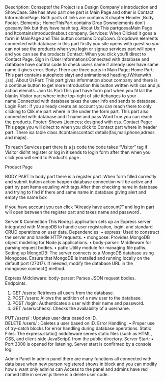 Description: 
Conseptof the Project is a Design Company's introduction and ShowCase. 
Site has atwo part one part is Main Page and other is Contact InformationPage. 
Both parts of links are contains 3 chapter Header ,Body, Footer. 
Elements ; 
Home:ThisPart contains Drop Downelements don't goesany link but they have hash tag. 
About Us:This partgoesaMain Page and Itcontainsintroductinabout company. 
Services: When Clicked it goes a form in MainPage and This button contains DropDown. 
Dropdown elements connected with database in this part firstly you site opens with guest so you can not see the products when you login or signup services part will open and you can see the products 
Contact: When you click you'll direct to Contact Page. 
Sign in (User Information):Connected with database and database have control code to check users name if already user have same name it gives error. 
Body: 
There are three parts in Main Page; 
Home Part: This part contains autophoto slayt and animationed heading.(Writenwith .jss). 
About UsPart: This part gives information about company and there is a continue button to get more introduction this button written with css and js action elemnts. 
Join Us Part:This part have form part when you fil lall the blanks Visitor part where inthe top-right of site itchanges to your name.Connected with database takes the user info end sends to database. 
Login Part : If you already create an account you can reach there to only clicking to Clik me part where in the under the form part. This part also connected with database and if name and pass Word true you can reach the products. 
Footer: 
Shows Licences; designed with css. 
Contact Page: 
This page you will direct to when you click to Contact part where in header part. 
 	There isa table class.Itcontainscontact details(fax,mail,phone,adress and maps). 
 
To reach Services part there is a js code the code takes “Visitor” tag if Visitor did’nt register or log in it sends to login form after then when you click you will send to Product’s page . 
 
Product Page 
 
  
 
 
 
 
 
BODY PART 
In body part there is a register part .When form filled correctly and submit button action happen database connection will be active and part by part items equaling with tags.After then checking name in database and trying to find if there and same name in database giving alert and empty the name box  
 
 if you have account you can click “Already have account?” and log in part will open between the register part and takes name and password . 
 
 
 
 
 
Server & Connection 
This Node.js application sets up an Express server integrated with MongoDB to handle user registration, login, and standard CRUD operations on user data. 
Dependencies: 
•	express: Used to construct the server and handle HTTP requests. 
•	mongoose: Provides MongoDB object modeling for Node.js applications. 
•	body-parser: Middleware for parsing request bodies. 
•	path: Utility module for managing file paths. 
Setting up MongoDB: 
The server connects to a MongoDB database using Mongoose. Ensure that MongoDB is installed and running locally on the default port (27017). If needed, modify the database URL in the mongoose.connect() method. 
 
Express Middleware: 
body-parser: Parses JSON request bodies.  
Endpoints: 
1.	GET /users: Retrieves all users from the database. 
2.	POST /users: Allows the addition of a new user to the database. 
3.	POST /login: Authenticates a user with their name and password. 
4.	GET /users/check/: Checks the availability of a username. 
 
PUT /users/ 
: Updates user data based on ID.  
DELETE /users/ 
: Deletes a user based on ID. 
Error Handling: 
•	Proper use of try-catch blocks for error handling during database operations. 
Static Files: 
The express.static() middleware serves static files (such as HTML, CSS, and client-side JavaScript) from the public directory. 
Server Start: 
•	Port 3000 is opened for listening. Server start is confirmed by a console log. 
 
Admin Panel 
In admin panel there are many functions all connected with data base when new person registered shows in block and you can modify how u want only admins can Access to the panel and admins have red named tittle in server.js there is a delete user code. 
  
 
 
